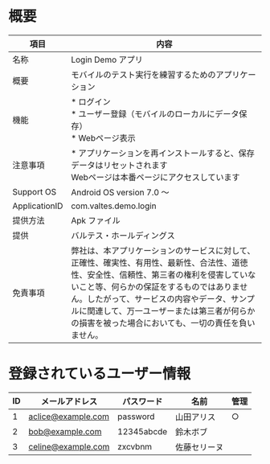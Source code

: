 # 概要

| 項目 | 内容 |
| ---- | ---- |
| 名称 | Login Demo アプリ |
| 概要 | モバイルのテスト実行を練習するためのアプリケーション |
| 機能 | * ログイン<br>* ユーザー登録（モバイルのローカルにデータ保存）<br>* Webページ表示 |
| 注意事項 | * アプリケーションを再インストールすると、保存データはリセットされます<br>Webページは本番ページにアクセスしています |
| Support OS | Android OS version 7.0 ～ |
| ApplicationID | com.valtes.demo.login |
| 提供方法 | Apk ファイル |
| 提供 | バルテス・ホールディングス |
| 免責事項 | 弊社は、本アプリケーションのサービスに対して、正確性、確実性、有用性、最新性、合法性、道徳性、安全性、信頼性、第三者の権利を侵害していないこと等、何らかの保証をするものではありません。したがって、サービスの内容やデータ、サンプルに関連して、万一ユーザーまたは第三者が何らかの損害を被った場合においても、一切の責任を負いません。 |


# 登録されているユーザー情報

| ID | メールアドレス | パスワード | 名前 | 管理 |
| ---- | ---- | ---- | ---- | ---- |
| 1 | aclice@example.com | password | 山田アリス | ○ |
| 2 | bob@example.com | 12345abcde | 鈴木ボブ |  |
| 3 | celine@example.com | zxcvbnm | 佐藤セリーヌ |  |

